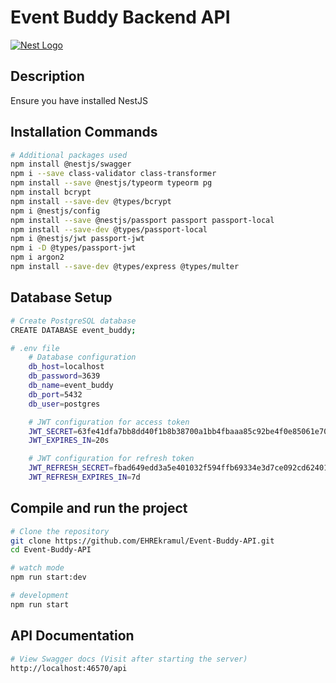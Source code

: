 # Event Buddy Backend API

[![Nest Logo](https://nestjs.com/img/logo-small.svg)](http://nestjs.com/)

## Description

Ensure you have installed NestJS

## Installation Commands

```bash
# Additional packages used
npm install @nestjs/swagger
npm i --save class-validator class-transformer
npm install --save @nestjs/typeorm typeorm pg
npm install bcrypt
npm install --save-dev @types/bcrypt
npm i @nestjs/config
npm install --save @nestjs/passport passport passport-local
npm install --save-dev @types/passport-local
npm i @nestjs/jwt passport-jwt
npm i -D @types/passport-jwt
npm i argon2
npm install --save-dev @types/express @types/multer
```

## Database Setup

```bash
# Create PostgreSQL database
CREATE DATABASE event_buddy;

# .env file
    # Database configuration
    db_host=localhost
    db_password=3639
    db_name=event_buddy
    db_port=5432
    db_user=postgres

    # JWT configuration for access token
    JWT_SECRET=63fe41dfa7bb8dd40f1b8b38700a1bb4fbaaa85c92be4f0e85061e7057962cdd
    JWT_EXPIRES_IN=20s

    # JWT configuration for refresh token
    JWT_REFRESH_SECRET=fbad649edd3a5e401032f594ffb69334e3d7ce092cd6240193c980a52d318e29
    JWT_REFRESH_EXPIRES_IN=7d
```

## Compile and run the project

```bash
# Clone the repository
git clone https://github.com/EHREkramul/Event-Buddy-API.git
cd Event-Buddy-API

# watch mode
npm run start:dev

# development
npm run start
```

## API Documentation

```bash
# View Swagger docs (Visit after starting the server)
http://localhost:46570/api
```
